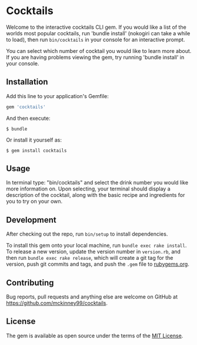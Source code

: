 # Cocktails

Welcome to the interactive cocktails CLI gem. If you would like a list of the worlds most popular cocktails, run 'bundle install' (nokogiri can take a while to load), then run `bin/cocktails` in your console for an interactive prompt.

You can select which number of cocktail you would like to learn more about. If you are having problems viewing the gem, try running 'bundle install' in your console.

## Installation

Add this line to your application's Gemfile:

```ruby
gem 'cocktails'
```

And then execute:

    $ bundle

Or install it yourself as:

    $ gem install cocktails

## Usage

In terminal type: "bin/cocktails" and select the drink number you would like more information on. Upon selecting, your terminal should display a description of the cocktail, along with the basic recipe and ingredients for you to try on your own.

## Development

After checking out the repo, run `bin/setup` to install dependencies. 

To install this gem onto your local machine, run `bundle exec rake install`. To release a new version, update the version number in `version.rb`, and then run `bundle exec rake release`, which will create a git tag for the version, push git commits and tags, and push the `.gem` file to [rubygems.org](https://rubygems.org).

## Contributing

Bug reports, pull requests and anything else are welcome on GitHub at https://github.com/mckinney99/cocktails.

## License

The gem is available as open source under the terms of the [MIT License](https://opensource.org/licenses/MIT).
